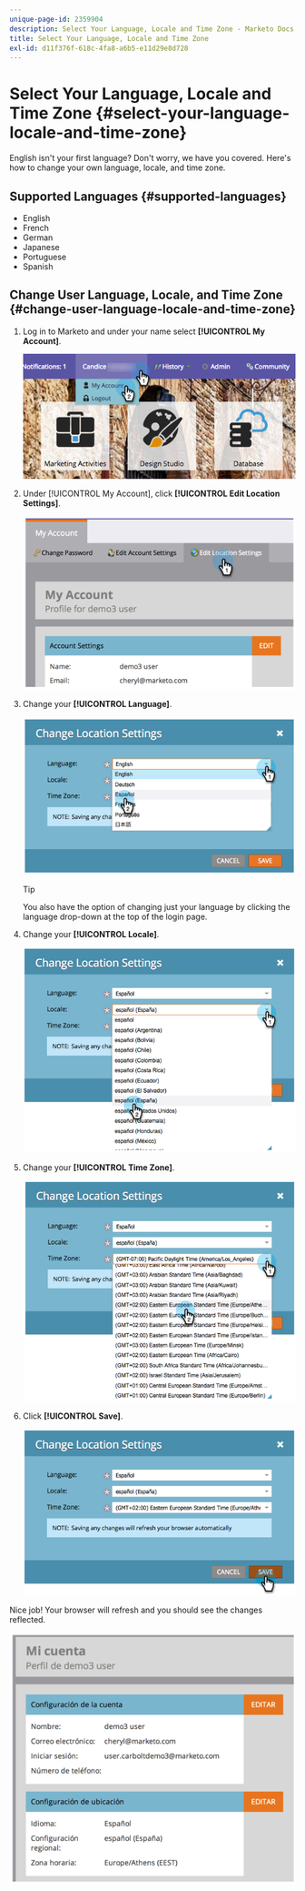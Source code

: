 ```yaml
---
unique-page-id: 2359904
description: Select Your Language, Locale and Time Zone - Marketo Docs - Product Documentation
title: Select Your Language, Locale and Time Zone
exl-id: d11f376f-618c-4fa8-a6b5-e11d29e8d728
---
```

# Select Your Language, Locale and Time Zone {#select-your-language-locale-and-time-zone}

English isn't your first language? Don't worry, we have you covered. Here's how to change your own language, locale, and time zone.

## Supported Languages {#supported-languages}

* English
* French
* German
* Japanese
* Portuguese
* Spanish

## Change User Language, Locale, and Time Zone {#change-user-language-locale-and-time-zone}

1. Log in to Marketo and under your name select **[!UICONTROL My Account]**.

   ![](assets/myaccount.png)

1. Under [!UICONTROL My Account], click **[!UICONTROL Edit Location Settings]**.

   ![](assets/image2014-9-9-11-3a9-3a47.png)

1. Change your **[!UICONTROL Language]**.

   ![](assets/image2014-9-9-11-3a10-3a4.png)

   >[!TIP]
   >
   >You also have the option of changing just your language by clicking the language drop-down at the top of the login page.

1. Change your **[!UICONTROL Locale]**.

   ![](assets/image2014-9-9-11-3a10-3a29.png)

1. Change your **[!UICONTROL Time Zone]**.

   ![](assets/image2014-9-9-11-3a10-3a56.png)

1. Click **[!UICONTROL Save]**.

   ![](assets/image2014-9-9-11-3a11-3a18.png)

Nice job! Your browser will refresh and you should see the changes reflected.

![](assets/image2014-9-9-11-3a12-3a2.png)
